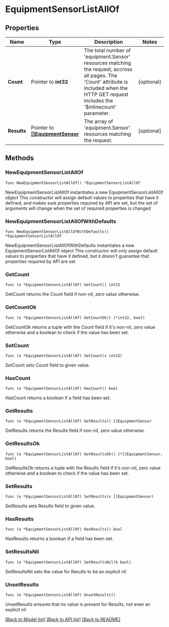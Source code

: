 # EquipmentSensorListAllOf

## Properties

Name | Type | Description | Notes
------------ | ------------- | ------------- | -------------
**Count** | Pointer to **int32** | The total number of &#39;equipment.Sensor&#39; resources matching the request, accross all pages. The &#39;Count&#39; attribute is included when the HTTP GET request includes the &#39;$inlinecount&#39; parameter. | [optional] 
**Results** | Pointer to [**[]EquipmentSensor**](EquipmentSensor.md) | The array of &#39;equipment.Sensor&#39; resources matching the request. | [optional] 

## Methods

### NewEquipmentSensorListAllOf

`func NewEquipmentSensorListAllOf() *EquipmentSensorListAllOf`

NewEquipmentSensorListAllOf instantiates a new EquipmentSensorListAllOf object
This constructor will assign default values to properties that have it defined,
and makes sure properties required by API are set, but the set of arguments
will change when the set of required properties is changed

### NewEquipmentSensorListAllOfWithDefaults

`func NewEquipmentSensorListAllOfWithDefaults() *EquipmentSensorListAllOf`

NewEquipmentSensorListAllOfWithDefaults instantiates a new EquipmentSensorListAllOf object
This constructor will only assign default values to properties that have it defined,
but it doesn't guarantee that properties required by API are set

### GetCount

`func (o *EquipmentSensorListAllOf) GetCount() int32`

GetCount returns the Count field if non-nil, zero value otherwise.

### GetCountOk

`func (o *EquipmentSensorListAllOf) GetCountOk() (*int32, bool)`

GetCountOk returns a tuple with the Count field if it's non-nil, zero value otherwise
and a boolean to check if the value has been set.

### SetCount

`func (o *EquipmentSensorListAllOf) SetCount(v int32)`

SetCount sets Count field to given value.

### HasCount

`func (o *EquipmentSensorListAllOf) HasCount() bool`

HasCount returns a boolean if a field has been set.

### GetResults

`func (o *EquipmentSensorListAllOf) GetResults() []EquipmentSensor`

GetResults returns the Results field if non-nil, zero value otherwise.

### GetResultsOk

`func (o *EquipmentSensorListAllOf) GetResultsOk() (*[]EquipmentSensor, bool)`

GetResultsOk returns a tuple with the Results field if it's non-nil, zero value otherwise
and a boolean to check if the value has been set.

### SetResults

`func (o *EquipmentSensorListAllOf) SetResults(v []EquipmentSensor)`

SetResults sets Results field to given value.

### HasResults

`func (o *EquipmentSensorListAllOf) HasResults() bool`

HasResults returns a boolean if a field has been set.

### SetResultsNil

`func (o *EquipmentSensorListAllOf) SetResultsNil(b bool)`

 SetResultsNil sets the value for Results to be an explicit nil

### UnsetResults
`func (o *EquipmentSensorListAllOf) UnsetResults()`

UnsetResults ensures that no value is present for Results, not even an explicit nil

[[Back to Model list]](../README.md#documentation-for-models) [[Back to API list]](../README.md#documentation-for-api-endpoints) [[Back to README]](../README.md)


